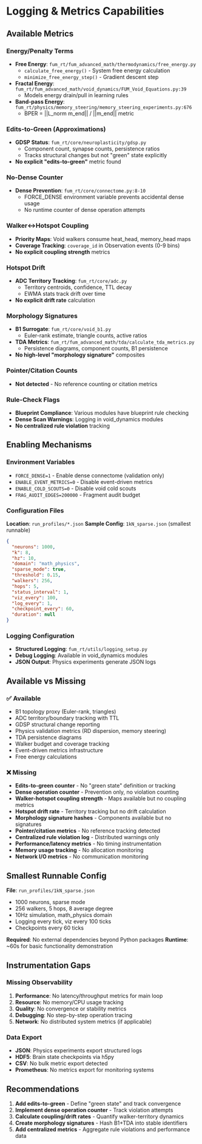# Logging & Metrics Capabilities

## Available Metrics

### Energy/Penalty Terms
- **Free Energy**: `fum_rt/fum_advanced_math/thermodynamics/free_energy.py`
  - `calculate_free_energy()` - System free energy calculation
  - `minimize_free_energy_step()` - Gradient descent step
- **Fractal Energy**: `fum_rt/fum_advanced_math/void_dynamics/FUM_Void_Equations.py:39`
  - Models energy drain/pull in learning rules
- **Band-pass Energy**: `fum_rt/physics/memory_steering/memory_steering_experiments.py:676`
  - BPER = ||L_norm m_end|| / ||m_end|| metric

### Edits-to-Green (Approximations)
- **GDSP Status**: `fum_rt/core/neuroplasticity/gdsp.py`
  - Component count, synapse counts, persistence ratios
  - Tracks structural changes but not "green" state explicitly
- **No explicit "edits-to-green"** metric found

### No-Dense Counter
- **Dense Prevention**: `fum_rt/core/connectome.py:8-10`
  - FORCE_DENSE environment variable prevents accidental dense usage
  - No runtime counter of dense operation attempts

### Walker↔Hotspot Coupling
- **Priority Maps**: Void walkers consume heat_head, memory_head maps
- **Coverage Tracking**: `coverage_id` in Observation events (0-9 bins)
- **No explicit coupling strength** metrics

### Hotspot Drift
- **ADC Territory Tracking**: `fum_rt/core/adc.py`
  - Territory centroids, confidence, TTL decay
  - EWMA stats track drift over time
- **No explicit drift rate** calculation

### Morphology Signatures
- **B1 Surrogate**: `fum_rt/core/void_b1.py`
  - Euler-rank estimate, triangle counts, active ratios
- **TDA Metrics**: `fum_rt/fum_advanced_math/tda/calculate_tda_metrics.py`
  - Persistence diagrams, component counts, B1 persistence
- **No high-level "morphology signature"** composites

### Pointer/Citation Counts
- **Not detected** - No reference counting or citation metrics

### Rule-Check Flags
- **Blueprint Compliance**: Various modules have blueprint rule checking
- **Dense Scan Warnings**: Logging in void_dynamics modules
- **No centralized rule violation** tracking

## Enabling Mechanisms

### Environment Variables
- `FORCE_DENSE=1` - Enable dense connectome (validation only)
- `ENABLE_EVENT_METRICS=0` - Disable event-driven metrics
- `ENABLE_COLD_SCOUTS=0` - Disable void cold scouts
- `FRAG_AUDIT_EDGES=200000` - Fragment audit budget

### Configuration Files
**Location**: `run_profiles/*.json`
**Sample Config**: `1kN_sparse.json` (smallest runnable)

```json
{
  "neurons": 1000,
  "k": 8,
  "hz": 10,
  "domain": "math_physics",
  "sparse_mode": true,
  "threshold": 0.15,
  "walkers": 256,
  "hops": 5,
  "status_interval": 1,
  "viz_every": 100,
  "log_every": 1,
  "checkpoint_every": 60,
  "duration": null
}
```

### Logging Configuration
- **Structured Logging**: `fum_rt/utils/logging_setup.py`
- **Debug Logging**: Available in void_dynamics modules
- **JSON Output**: Physics experiments generate JSON logs

## Available vs Missing

### ✅ Available
- B1 topology proxy (Euler-rank, triangles)
- ADC territory/boundary tracking with TTL
- GDSP structural change reporting
- Physics validation metrics (RD dispersion, memory steering)
- TDA persistence diagrams
- Walker budget and coverage tracking
- Event-driven metrics infrastructure
- Free energy calculations

### ❌ Missing
- **Edits-to-green counter** - No "green state" definition or tracking
- **Dense operation counter** - Prevention only, no violation counting  
- **Walker-hotspot coupling strength** - Maps available but no coupling metrics
- **Hotspot drift rate** - Territory tracking but no drift calculation
- **Morphology signature hashes** - Components available but no signatures
- **Pointer/citation metrics** - No reference tracking detected
- **Centralized rule violation log** - Distributed warnings only
- **Performance/latency metrics** - No timing instrumentation
- **Memory usage tracking** - No allocation monitoring
- **Network I/O metrics** - No communication monitoring

## Smallest Runnable Config

**File**: `run_profiles/1kN_sparse.json`
- 1000 neurons, sparse mode
- 256 walkers, 5 hops, 8 average degree
- 10Hz simulation, math_physics domain
- Logging every tick, viz every 100 ticks
- Checkpoints every 60 ticks

**Required**: No external dependencies beyond Python packages
**Runtime**: ~60s for basic functionality demonstration

## Instrumentation Gaps

### Missing Observability
1. **Performance**: No latency/throughput metrics for main loop
2. **Resource**: No memory/CPU usage tracking
3. **Quality**: No convergence or stability metrics  
4. **Debugging**: No step-by-step operation tracing
5. **Network**: No distributed system metrics (if applicable)

### Data Export
- **JSON**: Physics experiments export structured logs
- **HDF5**: Brain state checkpoints via h5py
- **CSV**: No bulk metric export detected
- **Prometheus**: No metrics export for monitoring systems

## Recommendations

1. **Add edits-to-green** - Define "green state" and track convergence
2. **Implement dense operation counter** - Track violation attempts
3. **Calculate coupling/drift rates** - Quantify walker-territory dynamics
4. **Create morphology signatures** - Hash B1+TDA into stable identifiers
5. **Add centralized metrics** - Aggregate rule violations and performance data